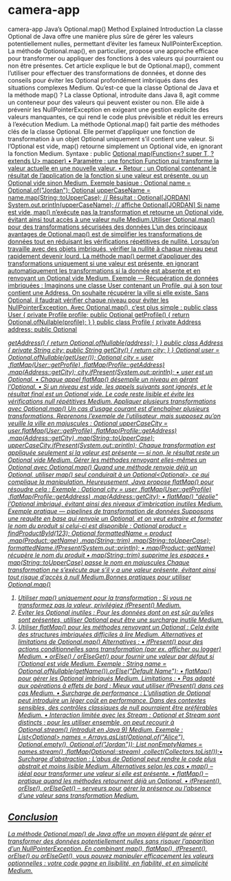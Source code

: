 # camera-app
camera-app
Java’s Optional.map() Method
Explained
Introduction
La classe Optional de Java offre une manière plus sûre de gérer les valeurs potentiellement nulles,
permettant d’éviter les fameux NullPointerException. La méthode Optional.map(), en
particulier, propose une approche efficace pour transformer ou appliquer des fonctions à des valeurs qui
pourraient ou non être présentes. Cet article explique le but de Optional.map(), comment l’utiliser
pour effectuer des transformations de données, et donne des conseils pour éviter les Optional
profondément imbriqués dans des situations complexes Medium.
Qu’est-ce que la classe Optional de Java et la méthode map() ?
La classe Optional, introduite dans Java 8, agit comme un conteneur pour des valeurs qui peuvent
exister ou non. Elle aide à prévenir les NullPointerException en exigeant une gestion explicite
des valeurs manquantes, ce qui rend le code plus prévisible et réduit les erreurs à l’exécution Medium.
La méthode Optional.map() fait partie des méthodes clés de la classe Optional. Elle permet
d’appliquer une fonction de transformation à un objet Optional uniquement s’il contient une valeur.
Si l’Optional est vide, map() retourne simplement un Optional vide, en ignorant la fonction
Medium.
Syntaxe :
public <U> Optional<U> map(Function<? super T, ? extends U> mapper)
• Paramètre : une fonction Function qui transforme la valeur actuelle en une nouvelle valeur.
• Retour : un Optional<U> contenant le résultat de l’application de la fonction si une valeur
est présente, ou un Optional vide sinon Medium.
Exemple basique :
Optional<String> name = Optional.of("Jordan");
Optional<String> upperCaseName = name.map(String::toUpperCase);
// Résultat : Optional[JORDAN]
System.out.println(upperCaseName); // affiche Optional[JORDAN]
Si name est vide, map() n’exécute pas la transformation et retourne un Optional vide, évitant ainsi
tout accès à une valeur nulle Medium.Utiliser Optional.map() pour des transformations sécurisées
des données
L’un des principaux avantages de Optional.map() est de simplifier les transformations de données
tout en réduisant les vérifications répétitives de nullité. Lorsqu’on travaille avec des objets imbriqués,
vérifier la nullité à chaque niveau peut rapidement devenir lourd. La méthode map() permet
d’appliquer des transformations uniquement si une valeur est présente, en ignorant automatiquement
les transformations si la donnée est absente et en renvoyant un Optional vide Medium.
Exemple — Récupération de données imbriquées :
Imaginons une classe User contenant un Profile, qui à son tour contient une Address. On
souhaite récupérer la ville si elle existe. Sans Optional, il faudrait vérifier chaque niveau pour éviter
les NullPointerException. Avec Optional.map(), c’est plus simple :
public class User {
private Profile profile;
public Optional<Profile> getProfile() { return Optional.ofNullable(profile); }
}
public class Profile {
private Address address;
public Optional<Address> getAddress() { return Optional.ofNullable(address); }
}
public class Address {
private String city;
public String getCity() { return city; }
}
Optional<User> user = Optional.ofNullable(getUser());
Optional<String> city = user
.flatMap(User::getProfile)
.flatMap(Profile::getAddress)
.map(Address::getCity);
city.ifPresent(System.out::println);
• user est un Optional<User>.
• Chaque appel flatMap() désempile un niveau en gérant l’Optional.
• Si un niveau est vide, les appels suivants sont ignorés, et le résultat final est un Optional
vide. Le code reste lisible et évite les vérifications null répétitives Medium.
Appliquer plusieurs transformations avec Optional.map()
Un cas d’usage courant est d’enchaîner plusieurs transformations. Reprenons l’exemple de l’utilisateur,
mais supposez qu’on veuille la ville en majuscules :
Optional<String> upperCaseCity = user.flatMap(User::getProfile)
.flatMap(Profile::getAddress)
.map(Address::getCity)
.map(String::toUpperCase);
upperCaseCity.ifPresent(System.out::println);
Chaque transformation est appliquée seulement si la valeur est présente — si non, le résultat reste un
Optional vide Medium.
Gérer les méthodes renvoyant elles-mêmes un Optional avec
Optional.map()
Quand une méthode renvoie déjà un Optional, utiliser map() seul conduirait à un
Optional<Optional<T>>, ce qui complique la manipulation. Heureusement, Java propose
flatMap() pour résoudre cela :
Exemple :
Optional<String> city = user
.flatMap(User::getProfile)
.flatMap(Profile::getAddress)
.map(Address::getCity);
• flatMap() "déplie" l’Optional imbriqué, évitant ainsi des niveaux d’imbrication inutiles
Medium.
Exemple pratique — pipelines de transformation de données
Supposons une requête en base qui renvoie un Optional<Product>, et on veut extraire et formater
le nom du produit si celui-ci est disponible :
Optional<Product> product = findProductById(123);
Optional<String> formattedName = product
.map(Product::getName)
.map(String::trim)
.map(String::toUpperCase);
formattedName.ifPresent(System.out::println);
• map(Product::getName) récupère le nom du produit
• map(String::trim) supprime les espaces
• map(String::toUpperCase) passe le nom en majuscules
Chaque transformation ne s’exécute que s’il y a une valeur présente, évitant ainsi tout risque
d’accès à null Medium.Bonnes pratiques pour utiliser Optional.map()
1. Utiliser map() uniquement pour la transformation : Si vous ne transformez pas la valeur,
privilégiez ifPresent() Medium.
2. Éviter les Optional inutiles : Pour les données dont on est sûr qu’elles sont présentes,
utiliser Optional peut être une surcharge inutile Medium.
3. Utiliser flatMap() pour les méthodes renvoyant un Optional : Cela évite des structures
imbriquées difficiles à lire Medium.
Alternatives et limitations de Optional.map()
Alternatives :
• ifPresent() pour des actions conditionnelles sans transformation (par ex. afficher ou
logger) Medium.
• orElse() / orElseGet() pour fournir une valeur par défaut si l’Optional est vide
Medium.
Exemple :
String name = Optional.ofNullable(getName()).orElse("Default Name");
• flatMap() pour gérer les Optional imbriqués Medium.
Limitations :
• Pas adapté aux opérations à effets de bord : Mieux vaut utiliser ifPresent() dans ces cas
Medium.
• Surcharge de performance : L’utilisation de Optional peut introduire un léger coût en
performance. Dans des contextes sensibles, des contrôles classiques de null pourraient être
préférables Medium.
• Interaction limitée avec les Stream : Optional et Stream sont distincts ; pour les utiliser
ensemble, on peut recourir à Optional.stream() (introduit en Java 9) Medium.
Exemple :
List<Optional<String>> names = Arrays.asList(Optional.of("Alice"),
Optional.empty(), Optional.of("Jordan"));
List<String> nonEmptyNames = names.stream()
.flatMap(Optional::stream)
.collect(Collectors.toList());• Surcharge d’abstraction : L’abus de Optional peut rendre le code plus abstrait et moins
lisible Medium.
Alternatives selon les cas
• map() – idéal pour transformer une valeur si elle est présente.
• flatMap() – pratique quand les méthodes retournent déjà un Optional.
• ifPresent(), orElse(), orElseGet() – serveurs pour gérer la présence ou l’absence
d’une valeur sans transformation Medium.

## Conclusion
La méthode Optional.map() de Java offre un moyen élégant de gérer et transformer des données
potentiellement nulles sans risquer l’apparition d’un NullPointerException. En combinant
map(), flatMap(), ifPresent(), orElse() ou orElseGet(), vous pouvez manipuler
efficacement les valeurs optionnelles : votre code gagne en lisibilité, en fiabilité, et en simplicité
Medium.
